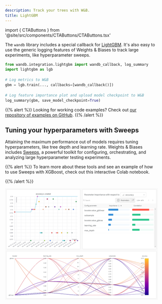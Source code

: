 ```yaml
---
description: Track your trees with W&B.
title: LightGBM
---
```

import { CTAButtons } from '@site/src/components/CTAButtons/CTAButtons.tsx'

<CTAButtons colabLink='https://colab.research.google.com/github/wandb/examples/blob/master/colabs/boosting/Simple_LightGBM_Integration.ipynb'/>

The `wandb` library includes a special callback for [LightGBM](https://lightgbm.readthedocs.io/en/latest/). It's also easy to use the generic logging features of Weights & Biases to track large experiments, like hyperparameter sweeps.

```python
from wandb.integration.lightgbm import wandb_callback, log_summary
import lightgbm as lgb

# Log metrics to W&B
gbm = lgb.train(..., callbacks=[wandb_callback()])

# Log feature importance plot and upload model checkpoint to W&B
log_summary(gbm, save_model_checkpoint=True)
```

{{% alert %}}
Looking for working code examples? Check out [our repository of examples on GitHub](https://github.com/wandb/examples/tree/master/examples/boosting-algorithms).
{{% /alert %}}

## Tuning your hyperparameters with Sweeps

Attaining the maximum performance out of models requires tuning hyperparameters, like tree depth and learning rate. Weights & Biases includes [Sweeps](../sweeps/), a powerful toolkit for configuring, orchestrating, and analyzing large hyperparameter testing experiments.

{{% alert %}}
To learn more about these tools and see an example of how to use Sweeps with XGBoost, check out this interactive Colab notebook.

<CTAButtons colabLink='https://colab.research.google.com/github/wandb/examples/blob/master/colabs/boosting/Using_W%26B_Sweeps_with_XGBoost.ipynb'/>
{{% /alert %}}

![tl;dr: trees outperform linear learners on this classification dataset.](/images/integrations/lightgbm_sweeps.png)
